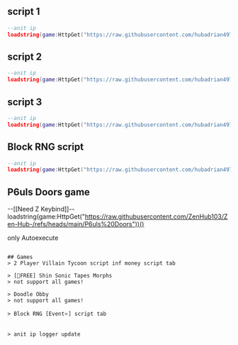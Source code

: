 ## script 1
```lua
--anit ip
loadstring(game:HttpGet("https://raw.githubusercontent.com/hubadrian497/script/refs/heads/main/Scriptmorph"))()
```

## script 2
```lua
--anit ip
loadstring(game:HttpGet("https://raw.githubusercontent.com/hubadrian497/script/refs/heads/main/adrianhubs"))()
```

## script 3
```lua
--anit ip
loadstring(game:HttpGet("https://raw.githubusercontent.com/hubadrian497/script/refs/heads/main/Doodle%20Obby%20script%20zenhub101"))()
```

## Block RNG script
```lua
--anit ip
loadstring(game:HttpGet("https://raw.githubusercontent.com/hubadrian497/script/refs/heads/main/Block%20RNG%20script"))()
```

## P6uls Doors game
--[[Need Z Keybind]]--
loadstring(game:HttpGet("https://raw.githubusercontent.com/ZenHub103/Zen-Hub-/refs/heads/main/P6uls%20Doors"))()

only Autoexecute
```

## Games
> 2 Player Villain Tycoon script inf money script tab

> [🎁FREE] Shin Sonic Tapes Morphs
> not support all games!

> Doodle Obby
> not support all games!

> Block RNG [Event⭐] script tab


> anit ip logger update
